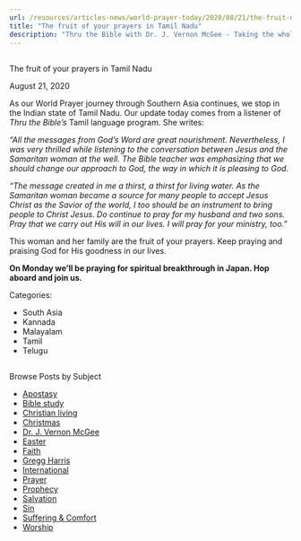 ```yaml
---
url: /resources/articles-news/world-prayer-today/2020/08/21/the-fruit-of-your-prayers-in-tamil-nadu
title: "The fruit of your prayers in Tamil Nadu"
description: "Thru the Bible with Dr. J. Vernon McGee - Taking the whole Word to the whole world"
---
```







## 
 The fruit of your prayers in Tamil Nadu


August 21, 2020
![]()




As our World Prayer journey through Southern Asia continues, we stop in the Indian state of Tamil Nadu. Our update today comes from a listener of *Thru the Bible’s* Tamil language program. She writes:

*“All the messages from God’s Word are great nourishment. Nevertheless, I was very thrilled while listening to the conversation between Jesus and the Samaritan woman at the well. The Bible teacher was emphasizing that we should change our approach to God, the way in which it is pleasing to God.* 

*“The message created in me a thirst, a thirst for living water. As the Samaritan woman became a source for many people to accept Jesus Christ as the Savior of the world, I too should be an instrument to bring people to Christ Jesus. Do continue to pray for my husband and two sons. Pray that we carry out His will in our lives. I will pray for your ministry, too.”*

This woman and her family are the fruit of your prayers. Keep praying and praising God for His goodness in our lives. 

**On Monday we’ll be praying for spiritual breakthrough in Japan. Hop aboard and join us.**



Categories: 


* South Asia
* Kannada
* Malayalam
* Tamil
* Telugu









## 
 Browse Posts by Subject


* [Apostasy](/resources/articles-news/-in-tags/tags/Apostasy)
* [Bible study](/resources/articles-news/-in-tags/tags/Bible-study)
* [Christian living](/resources/articles-news/-in-tags/tags/Christian-living)
* [Christmas](/resources/articles-news/-in-tags/tags/Christmas)
* [Dr. J. Vernon McGee](/resources/articles-news/-in-tags/tags/Dr-J-Vernon-McGee)
* [Easter](/resources/articles-news/-in-tags/tags/easter)
* [Faith](/resources/articles-news/-in-tags/tags/Faith)
* [Gregg Harris](/resources/articles-news/-in-tags/tags/Gregg-Harris)
* [International](/resources/articles-news/-in-tags/tags/International)
* [Prayer](/resources/articles-news/-in-tags/tags/prayer)
* [Prophecy](/resources/articles-news/-in-tags/tags/Prophecy)
* [Salvation](/resources/articles-news/-in-tags/tags/Salvation)
* [Sin](/resources/articles-news/-in-tags/tags/sin)
* [Suffering & Comfort](/resources/articles-news/-in-tags/tags/Suffering-Comfort)
* [Worship](/resources/articles-news/-in-tags/tags/worship)






